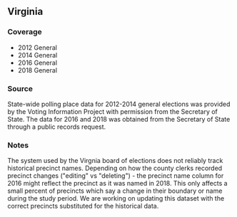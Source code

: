 ## Virginia

### Coverage

- 2012 General
- 2014 General
- 2016 General
- 2018 General

### Source

State-wide polling place data for 2012-2014 general elections was provided by the Voting Information Project with permission from the Secretary of State. The data for 2016 and 2018 was obtained from the Secretary of State through a public records request.

### Notes

The system used by the Virgnia board of elections does not reliably track historical precinct names. Depending on how the county clerks recorded precinct changes ("editing" vs "deleting") - the precinct name column for 2016 might reflect the precinct as it was named in 2018. This only affects a small percent of precincts which say a change in their boundary or name during the study period. We are working on updating this dataset with the correct precincts substituted for the historical data.